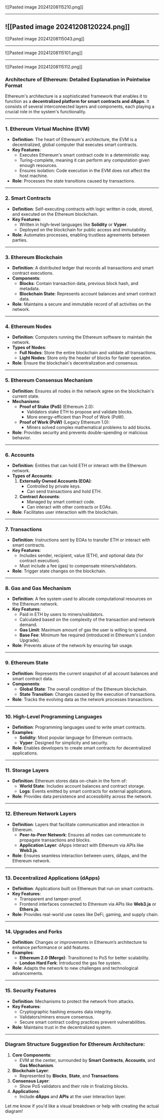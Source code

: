 

![[Pasted image 20241208115210.png]]

---

![[Pasted image 20241208120224.png]]
---
![[Pasted image 20241208115043.png]]

---
![[Pasted image 20241208115101.png]]

---
![[Pasted image 20241208115112.png]]


### **Architecture of Ethereum: Detailed Explanation in Pointwise Format**

Ethereum's architecture is a sophisticated framework that enables it to function as a **decentralized platform for smart contracts and dApps**. It consists of several interconnected layers and components, each playing a crucial role in the system's functionality.

---

### **1. Ethereum Virtual Machine (EVM)**

- **Definition**: The heart of Ethereum's architecture, the EVM is a decentralized, global computer that executes smart contracts.
- **Key Features**:
    - Executes Ethereum's smart contract code in a deterministic way.
    - Turing-complete, meaning it can perform any computation given enough resources.
    - Ensures isolation: Code execution in the EVM does not affect the host machine.
- **Role**: Processes the state transitions caused by transactions.

---

### **2. Smart Contracts**

- **Definition**: Self-executing contracts with logic written in code, stored, and executed on the Ethereum blockchain.
- **Key Features**:
    - Written in high-level languages like **Solidity** or **Vyper**.
    - Deployed on the blockchain for public access and immutability.
- **Role**: Automates processes, enabling trustless agreements between parties.

---

### **3. Ethereum Blockchain**

- **Definition**: A distributed ledger that records all transactions and smart contract executions.
- **Components**:
    - **Blocks**: Contain transaction data, previous block hash, and metadata.
    - **Blockchain State**: Represents account balances and smart contract data.
- **Role**: Maintains a secure and immutable record of all activities on the network.

---

### **4. Ethereum Nodes**

- **Definition**: Computers running the Ethereum software to maintain the network.
- **Types of Nodes**:
    - **Full Nodes**: Store the entire blockchain and validate all transactions.
    - **Light Nodes**: Store only the header of blocks for faster operation.
- **Role**: Ensure the blockchain's decentralization and consensus.

---

### **5. Ethereum Consensus Mechanism**

- **Definition**: Ensures all nodes in the network agree on the blockchain's current state.
- **Mechanisms**:
    - **Proof of Stake (PoS)** (Ethereum 2.0):
        - Validators stake ETH to propose and validate blocks.
        - More energy-efficient than Proof of Work (PoW).
    - **Proof of Work (PoW)** (Legacy Ethereum 1.0):
        - Miners solved complex mathematical problems to add blocks.
- **Role**: Provides security and prevents double-spending or malicious behavior.

---

### **6. Accounts**

- **Definition**: Entities that can hold ETH or interact with the Ethereum network.
- **Types of Accounts**:
    1. **Externally Owned Accounts (EOA)**:
        - Controlled by private keys.
        - Can send transactions and hold ETH.
    2. **Contract Accounts**:
        - Managed by smart contract code.
        - Can interact with other contracts or EOAs.
- **Role**: Facilitates user interaction with the blockchain.

---

### **7. Transactions**

- **Definition**: Instructions sent by EOAs to transfer ETH or interact with smart contracts.
- **Key Features**:
    - Includes sender, recipient, value (ETH), and optional data (for contract execution).
    - Must include a fee (gas) to compensate miners/validators.
- **Role**: Trigger state changes on the blockchain.

---

### **8. Gas and Gas Mechanism**

- **Definition**: A fee system used to allocate computational resources on the Ethereum network.
- **Key Features**:
    - Paid in ETH by users to miners/validators.
    - Calculated based on the complexity of the transaction and network demand.
    - **Gas Limit**: Maximum amount of gas the user is willing to spend.
    - **Base Fee**: Minimum fee required (introduced in Ethereum's London Upgrade).
- **Role**: Prevents abuse of the network by ensuring fair usage.

---

### **9. Ethereum State**

- **Definition**: Represents the current snapshot of all account balances and smart contract data.
- **Components**:
    - **Global State**: The overall condition of the Ethereum blockchain.
    - **State Transition**: Changes caused by the execution of transactions.
- **Role**: Tracks the evolving data as the network processes transactions.

---

### **10. High-Level Programming Languages**

- **Definition**: Programming languages used to write smart contracts.
- **Examples**:
    - **Solidity**: Most popular language for Ethereum contracts.
    - **Vyper**: Designed for simplicity and security.
- **Role**: Enables developers to create smart contracts for decentralized applications.

---

### **11. Storage Layers**

- **Definition**: Ethereum stores data on-chain in the form of:
    - **World State**: Includes account balances and contract storage.
    - **Logs**: Events emitted by smart contracts for external applications.
- **Role**: Provides data persistence and accessibility across the network.

---

### **12. Ethereum Network Layers**

- **Definition**: Layers that facilitate communication and interaction in Ethereum.
    - **Peer-to-Peer Network**: Ensures all nodes can communicate to propagate transactions and blocks.
    - **Application Layer**: dApps interact with Ethereum via APIs like **Web3.js**.
- **Role**: Ensures seamless interaction between users, dApps, and the Ethereum network.

---

### **13. Decentralized Applications (dApps)**

- **Definition**: Applications built on Ethereum that run on smart contracts.
- **Key Features**:
    - Transparent and tamper-proof.
    - Frontend interfaces connected to Ethereum via APIs like **Web3.js** or **Ethers.js**.
- **Role**: Provides real-world use cases like DeFi, gaming, and supply chain.

---

### **14. Upgrades and Forks**

- **Definition**: Changes or improvements in Ethereum’s architecture to enhance performance or add features.
- **Examples**:
    - **Ethereum 2.0 (Merge)**: Transitioned to PoS for better scalability.
    - **London Hard Fork**: Introduced the gas fee system.
- **Role**: Adapts the network to new challenges and technological advancements.

---

### **15. Security Features**

- **Definition**: Mechanisms to protect the network from attacks.
- **Key Features**:
    - Cryptographic hashing ensures data integrity.
    - Validators/miners ensure consensus.
    - Secure smart contract coding practices prevent vulnerabilities.
- **Role**: Maintains trust in the decentralized system.

---

### **Diagram Structure Suggestion for Ethereum Architecture**:

1. **Core Components**:
    - EVM at the center, surrounded by **Smart Contracts**, **Accounts**, and **Gas Mechanism**.
2. **Blockchain Layer**:
    - Represented by **Blocks**, **State**, and **Transactions**.
3. **Consensus Layer**:
    - Show PoS validators and their role in finalizing blocks.
4. **Applications**:
    - Include **dApps** and **APIs** at the user interaction layer.

Let me know if you'd like a visual breakdown or help with creating the actual diagram!